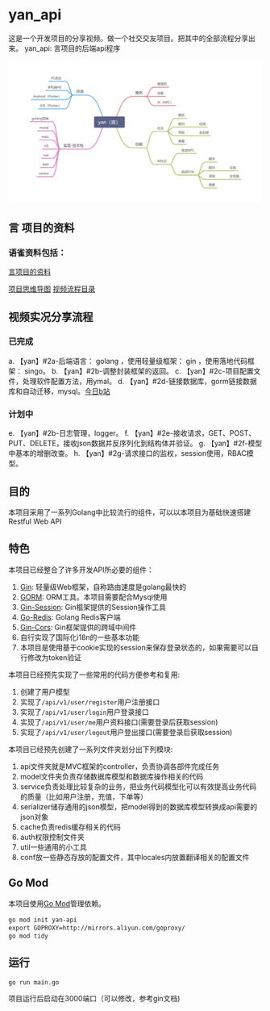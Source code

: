 # yan_api

这是一个开发项目的分享视频。做一个社交交友项目。把其中的全部流程分享出来。
yan_api: 言项目的后端api程序

![项目思维导图](https://github.com/royromny/yan-api/blob/master/assets/img/%E9%A1%B9%E7%9B%AE%E6%80%9D%E7%BB%B4%E5%AF%BC%E5%9B%BE.jpg?raw=true)

## 言 项目的资料
### 语雀资料包括：
[言项目的资料](https://www.yuque.com/books/share/e96b3f14-1746-4780-b4b1-c09fa23820b7)

[项目思维导图](https://www.yuque.com/docs/share/2b643335-2fad-4582-8e6b-249bf01239d6)
[视频流程目录](https://www.yuque.com/docs/share/b8058c87-3eaa-442f-a0f0-e3765dde183b)

## 视频实况分享流程
### 已完成
a. 【yan】#2a-后端语言： golang ，使用轻量级框架： gin ，使用落地代码框架： singo。
b. 【yan】#2b-调整封装框架的返回。
c. 【yan】#2c-项目配置文件，处理软件配置方法，用ymal。
d. 【yan】#2d-链接数据库，gorm链接数据库和自动迁移，mysql。[今日](https://www.ixigua.com/i6860010156923552270/)[b站](https://www.bilibili.com/video/BV1xZ4y1M76D/)

### 计划中
e. 【yan】#2b-日志管理，logger。
f. 【yan】#2e-接收请求，GET、POST、PUT、DELETE，接收json数据并反序列化到结构体并验证。
g. 【yan】#2f-模型中基本的增删改查。
h. 【yan】#2g-请求接口的监权，session使用，RBAC模型。

## 目的

本项目采用了一系列Golang中比较流行的组件，可以以本项目为基础快速搭建Restful Web API

## 特色

本项目已经整合了许多开发API所必要的组件：

1. [Gin](https://github.com/gin-gonic/gin): 轻量级Web框架，自称路由速度是golang最快的 
2. [GORM](http://gorm.io/docs/index.html): ORM工具。本项目需要配合Mysql使用 
3. [Gin-Session](https://github.com/gin-contrib/sessions): Gin框架提供的Session操作工具
4. [Go-Redis](https://github.com/go-redis/redis): Golang Redis客户端
5. [Gin-Cors](https://github.com/gin-contrib/cors): Gin框架提供的跨域中间件
6. 自行实现了国际化i18n的一些基本功能
7. 本项目是使用基于cookie实现的session来保存登录状态的，如果需要可以自行修改为token验证

本项目已经预先实现了一些常用的代码方便参考和复用:

1. 创建了用户模型
2. 实现了```/api/v1/user/register```用户注册接口
3. 实现了```/api/v1/user/login```用户登录接口
4. 实现了```/api/v1/user/me```用户资料接口(需要登录后获取session)
5. 实现了```/api/v1/user/logout```用户登出接口(需要登录后获取session)

本项目已经预先创建了一系列文件夹划分出下列模块:

1. api文件夹就是MVC框架的controller，负责协调各部件完成任务
2. model文件夹负责存储数据库模型和数据库操作相关的代码
3. service负责处理比较复杂的业务，把业务代码模型化可以有效提高业务代码的质量（比如用户注册，充值，下单等）
4. serializer储存通用的json模型，把model得到的数据库模型转换成api需要的json对象
5. cache负责redis缓存相关的代码
6. auth权限控制文件夹
7. util一些通用的小工具
8. conf放一些静态存放的配置文件，其中locales内放置翻译相关的配置文件


## Go Mod

本项目使用[Go Mod](https://github.com/golang/go/wiki/Modules)管理依赖。

```shell
go mod init yan-api
export GOPROXY=http://mirrors.aliyun.com/goproxy/
go mod tidy
```

## 运行

```shell
go run main.go
```

项目运行后启动在3000端口（可以修改，参考gin文档)